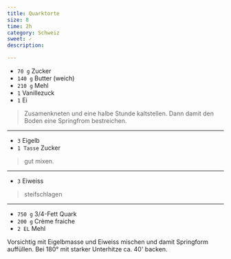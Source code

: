 ```yaml
---
title: Quarktorte
size: 8
time: 2h
category: Schweiz
sweet: ✓
description: 

---
```


- `70 g` Zucker
- `140 g` Butter (weich)
- `210 g` Mehl
- `1` Vanillezuck
- `1` Ei

> Zusamenkneten und eine halbe Stunde kaltstellen. Dann damit den Boden eine Springfrom bestreichen.

----

- `3` Eigelb
- `1 Tasse` Zucker

> gut mixen.

----

- `3` Eiweiss

> steifschlagen

----

- `750 g` 3/4-Fett Quark 
- `200 g` Crème fraiche 
- `2 EL` Mehl

Vorsichtig mit Eigelbmasse und Eiweiss mischen und damit Springform auffüllen. Bei 180° mit starker Unterhitze ca. 40' backen.
